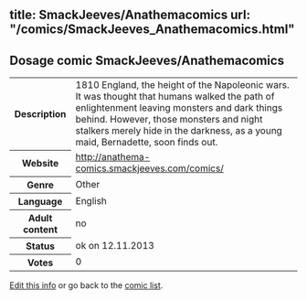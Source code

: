title: SmackJeeves/Anathemacomics
url: "/comics/SmackJeeves_Anathemacomics.html"
---
Dosage comic SmackJeeves/Anathemacomics
-----------------------------------------

<p id="msg"></p>
<script type="text/javascript">
if (window.location.search === '?edit_info_mail=sent_ok') {
  var elem = document.getElementById("msg");
  elem.innerHTML = 'Edited information sucessfully sent for review, which is usually done daily. Thanks!';
  elem.className = 'ok';
}
</script>
<table class="comicinfo">
<tr>
<th>Description</th><td>1810 England, the height of the Napoleonic wars. It was thought that humans walked the path of enlightenment leaving monsters and dark things behind. However, those monsters and night stalkers merely hide in the darkness, as a young maid, Bernadette, soon finds out.</td>
</tr>
<tr>
<th>Website</th><td><a href="http://anathema-comics.smackjeeves.com/comics/">http://anathema-comics.smackjeeves.com/comics/</a></td>
</tr>
<tr>
<th>Genre</th><td>Other</td>
</tr>
<tr>
<th>Language</th><td>English</td>
</tr>
<tr>
<th>Adult content</th><td>no</td>
</tr>
<tr>
<th>Status</th><td>ok on 12.11.2013</td>
</tr>
<tr>
<th>Votes</th><td>0</td>
</tr>
</table>

[Edit this info](SmackJeeves_Anathemacomics_edit.html) or go back to the [comic list](../comic-index.html).
